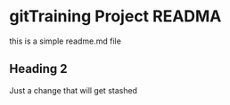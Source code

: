 # gitTraining Project READMA

this is a simple readme.md file

## Heading 2

Just a change that will get stashed